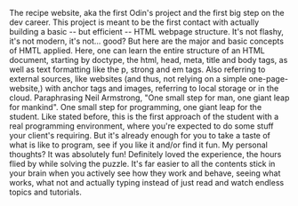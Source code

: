   The recipe website, aka the first Odin's project and the first big step on the dev career. This project is meant to be the first contact with actually building a basic -- but efficient -- HTML webpage structure. 
  It's not flashy, it's not modern, it's not... good? But here are the major and basic concepts of HMTL applied. Here, one can learn the entire structure of an HTML document, starting by doctype, the html, head, meta, title and body tags, as well as text formatting like the p, strong and em tags. Also referring to external sources, like websites (and thus, not relying on a simple one-page-website,) with anchor tags and images, referring to local storage or in the cloud. 
  Paraphrasing Neil Armstrong, "One small step for man, one giant leap for mankind". One small step for programming, one giant leap for the student. Like stated before, this is the first approach of the student with a real programming environment, where you're expected to do some stuff your client's requiring. But it's already enough for you to take a taste of what is like to program, see if you like it and/or find it fun. My personal thoughts? It was absolutely fun! Definitely loved the experience, the hours flied by while solving the puzzle. It's far easier to all the contents stick in your brain when you actively see how they work and behave, seeing what works, what not and actually typing instead of just read and watch endless topics and tutorials. 
